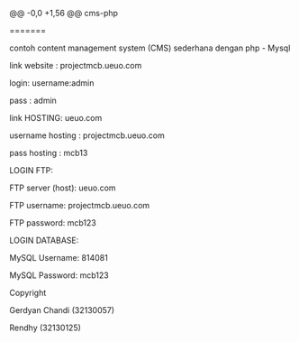 @@ -0,0 +1,56 @@
cms-php

=======


contoh content management system (CMS) sederhana dengan php - Mysql

link 
website : projectmcb.ueuo.com
	

login:
	username:admin
	
pass : admin

 


link HOSTING: ueuo.com
	

username hosting : projectmcb.ueuo.com
	
pass hosting : mcb13

	



LOGIN FTP:
	

FTP server (host): ueuo.com
	
FTP username: projectmcb.ueuo.com

FTP password: mcb123

	


LOGIN DATABASE:
		

MySQL Username: 814081
		
MySQL Password: mcb123
		
		

Copyright

Gerdyan Chandi (32130057)
		
Rendhy (32130125)
